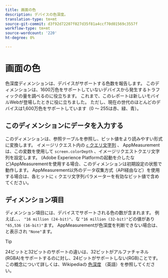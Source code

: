 ```yaml
---
title: 画面の色
description: デバイスの色深度。
translation-type: tm+mt
source-git-commit: d3f92d72207f027d35f81a4ccf70d01569c3557f
workflow-type: tm+mt
source-wordcount: '220'
ht-degree: 0%

---
```



# 画面の色

色深度ディメンションは、デバイスがサポートする色数を報告します。 このディメンションは、1600万色をサポートしていないデバイスから発生するトラフィックの量を調べるのに役立ちます。 これまで、このレポートは新しいモバイルWebが登場したときに役に立ちました。 ただし、現在の世代のほとんどのデバイスは1,600万色をサポートしています（0 ～ 255は赤、緑、青）。 <!-- Even docs need a rhyming easter egg every once in a while, isn't that true? -->

## このディメンションにデータを入力する

このディメンションは、参照テーブルを参照し、ビット値をより読みやすい形式に変換します。 イメージリクエスト内の [`c` クエリ文字列](/help/implement/validate/query-parameters.md) 、 AppMeasurementは、この変数を使用して `screen.colorDepth` 、イメージリクエストクエリ文字列を設定します。 (Adobe Experience Platformの起動を介したなど)AppMeasurementを使用する場合、このディメンションは初期設定の状態で動作します。 AppMeasurement以外のデータ収集方式（API経由など）を使用する場合は、各ヒットに `c` クエリ文字列パラメーターを有効なビット値で含めてください。

## ディメンション項目

ディメンション項目には、デバイスでサポートされる色の数が含まれます。 例えば、、、 `"16 million (24-bit)"`、な `"16 million (32-bit)"`どの値があり `"65,536 (16-bit)"`ます。 AppMeasurementが色深度を判断できない場合は、と表示され `"None"`ます。

>[!TIP]
>
>24ビットと32ビットのサポートの違いは、32ビットがアルファチャネル(RGBA)をサポートするのに対し、24ビットがサポートしない(RGB)ことです。 この概念について詳しくは、Wikipediaの [色深度](https://en.wikipedia.org/wiki/Color_depth) （英語）を参照してください。
